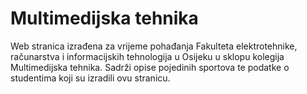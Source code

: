 # Multimedijska tehnika
Web stranica izrađena za vrijeme pohađanja Fakulteta elektrotehnike, računarstva i informacijskih tehnologija u Osijeku u sklopu kolegija Multimedijska tehnika.
Sadrži opise pojedinih sportova te podatke o studentima koji su izradili ovu stranicu.
